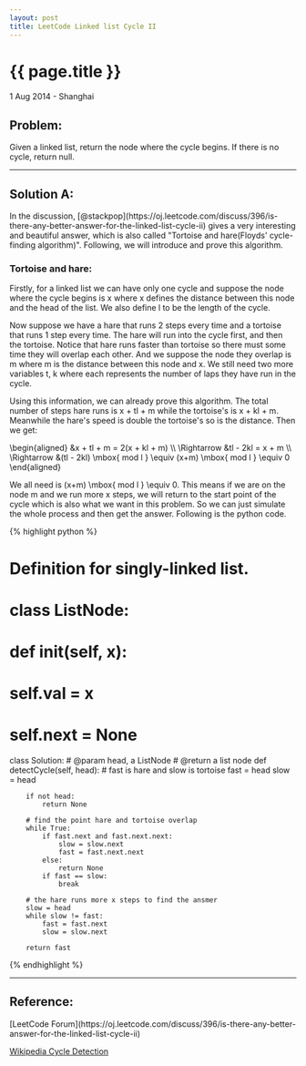 ```yaml
---
layout: post
title: LeetCode Linked list Cycle II
---
```


{{ page.title }}
================

<p class="meta">1 Aug 2014 - Shanghai</p>

<h2>Problem:</h2> Given a linked list, return the node where the cycle begins. If there is no cycle, return null. 

<hr />

<h2>Solution A:</h2> In the discussion, [@stackpop](https://oj.leetcode.com/discuss/396/is-there-any-better-answer-for-the-linked-list-cycle-ii) gives a very interesting and beautiful answer, which is also called "Tortoise and hare(Floyds' cycle-finding algorithm)". Following, we will introduce and prove this algorithm.

<h3>Tortoise and hare:</h3>
Firstly, for a linked list we can have only one cycle and suppose the node where the cycle begins is <span class="math">x</span> where <span class="math">x</span> defines the distance between this node and the head of the list. We also define <span class="math">l</span> to be the length of the cycle. 

Now suppose we have a hare that runs 2 steps every time and a tortoise that runs 1 step every time. The hare will run into the cycle first, and then the tortoise. Notice that hare runs faster than tortoise so there must some time they will overlap each other. And we suppose the node they overlap is <span class="math">m</span> where <span class="math">m</span> is the distance between this node and <span class="math">x</span>. We still need two more variables <span class="math">t</span>, <span class="math">k</span> where each represents the number of laps they have run in the cycle.

Using this information, we can already prove this algorithm. The total number of steps hare runs is <span class="math">x + tl + m</span> while the tortoise's is <span class="math">x + kl + m</span>. Meanwhile the hare's speed is double the tortoise's so is the distance. Then we get:
<div class="math">
\begin{aligned}
&x + tl + m = 2(x + kl + m) \\
\Rightarrow &tl - 2kl = x + m \\ 
\Rightarrow &(tl - 2kl) \mbox{ mod l } \equiv (x+m) \mbox{ mod l } \equiv 0
\end{aligned}
</div>

We all need is <span class="math">(x+m) \mbox{ mod l } \equiv 0</span>. This means if we are on the node <span class="math">m</span> and we run more <span class="math">x</span> steps, we will return to the start point of the cycle which is also what we want in this problem. So we can just simulate the whole process and then get the answer. Following is the python code.

{% highlight python %}
# Definition for singly-linked list.
# class ListNode:
#     def __init__(self, x):
#         self.val = x
#         self.next = None

class Solution:
    # @param head, a ListNode
    # @return a list node
    def detectCycle(self, head):
		# fast is hare and slow is tortoise
        fast = head
        slow = head
        
        if not head:
            return None
        
		# find the point hare and tortoise overlap
        while True:
            if fast.next and fast.next.next:
                slow = slow.next
                fast = fast.next.next
            else:
                return None
            if fast == slow:
                break
        
		# the hare runs more x steps to find the ansmer
        slow = head
        while slow != fast:
            fast = fast.next
            slow = slow.next
        
        return fast
{% endhighlight %}



<hr / >

<h2>Reference:</h2>
[LeetCode Forum](https://oj.leetcode.com/discuss/396/is-there-any-better-answer-for-the-linked-list-cycle-ii)

[Wikipedia Cycle Detection](http://en.wikipedia.org/wiki/Cycle_detection)
